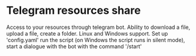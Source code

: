 # Telegram resources share 

Access to your resources through telegram bot. Ability to download a file, upload a file, create a folder. Linux and Windows support.
Set up 'config.yaml' run the script (on Windows the script runs in silent mode), start a dialogue with the bot with the command '/start'

<!-- <img src="screenshots/1.jpg" width="250"> -->
